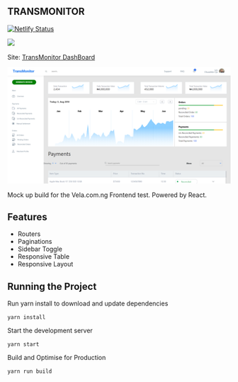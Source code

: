 ## TRANSMONITOR
[![Netlify Status](https://api.netlify.com/api/v1/badges/e7777d34-cebb-42b4-bfa5-16d6e2192125/deploy-status)](https://app.netlify.com/sites/transmonitor-dashboard/deploys) 

<a href="https://www.netlify.com">
  <img src="https://www.netlify.com/img/global/badges/netlify-color-accent.svg"/>
</a>

Site: [TransMonitor DashBoard](https://transmonitor-dashboard.netlify.com/)

![Transmonitor](public/assets/TRANSMONITOR.png)

Mock up build for the Vela.com.ng Frontend test. Powered by React. 

## Features
* Routers
* Paginations
* Sidebar Toggle
* Responsive Table
* Responsive Layout

## Running the Project
Run yarn install to download and update dependencies
```
yarn install
```

Start the development server
```
yarn start
```

Build and Optimise for Production
```
yarn run build
```

